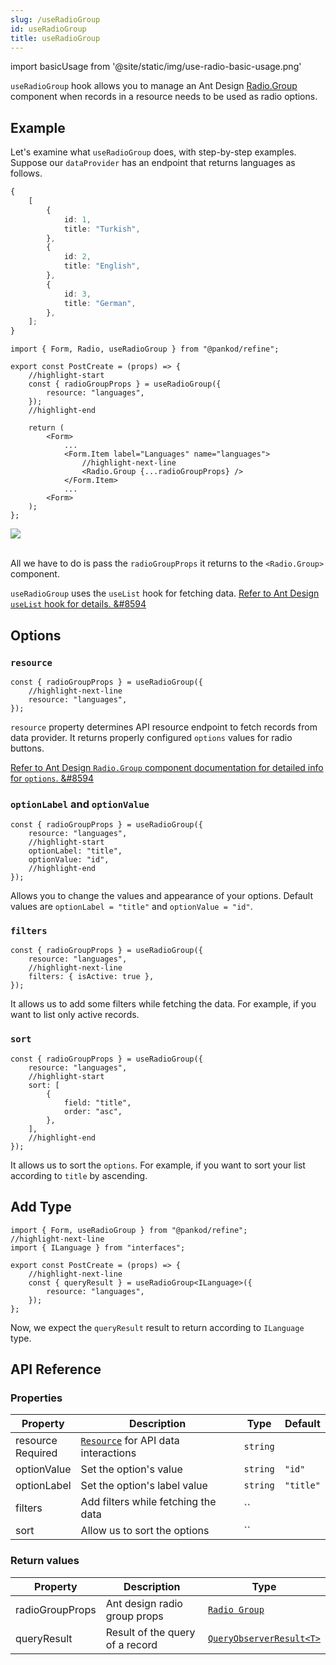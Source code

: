 ```yaml
---
slug: /useRadioGroup
id: useRadioGroup
title: useRadioGroup
---
```


import basicUsage from '@site/static/img/use-radio-basic-usage.png'

`useRadioGroup` hook allows you to manage an Ant Design [Radio.Group](https://ant.design/components/radio/#components-radio-demo-radiogroup-with-name) component when records in a resource needs to be used as radio options.

## Example

Let's examine what `useRadioGroup` does, with step-by-step examples. Suppose our `dataProvider` has an endpoint that returns languages as follows.

```ts title="https://refine-fake-rest.pankod.com/languages"
{
    [
        {
            id: 1,
            title: "Turkish",
        },
        {
            id: 2,
            title: "English",
        },
        {
            id: 3,
            title: "German",
        },
    ];
}
```

```tsx title="src/pages/posts/create.tsx"
import { Form, Radio, useRadioGroup } from "@pankod/refine";

export const PostCreate = (props) => {
    //highlight-start
    const { radioGroupProps } = useRadioGroup({
        resource: "languages",
    });
    //highlight-end

    return (
        <Form>
            ...
            <Form.Item label="Languages" name="languages">
                //highlight-next-line
                <Radio.Group {...radioGroupProps} />
            </Form.Item>
            ...
        <Form>
    );
};
```

<div>
    <img src={basicUsage} />
</div>
<br/>

All we have to do is pass the `radioGroupProps` it returns to the `<Radio.Group>` component.

`useRadioGroup` uses the `useList` hook for fetching data. [Refer to Ant Design `useList` hook for details. &#8594](#)

## Options

### `resource`

```tsx
const { radioGroupProps } = useRadioGroup({
    //highlight-next-line
    resource: "languages",
});
```

`resource` property determines API resource endpoint to fetch records from data provider. It returns properly configured `options` values for radio buttons.

[Refer to Ant Design `Radio.Group` component documentation for detailed info for `options`. &#8594](https://ant.design/components/radio)


### `optionLabel` and `optionValue`

```tsx
const { radioGroupProps } = useRadioGroup({
    resource: "languages",
    //highlight-start
    optionLabel: "title",
    optionValue: "id",
    //highlight-end
});
```

Allows you to change the values and appearance of your options. Default values are `optionLabel = "title"` and `optionValue = "id"`.

### `filters`

```tsx
const { radioGroupProps } = useRadioGroup({
    resource: "languages",
    //highlight-next-line
    filters: { isActive: true },
});
```

It allows us to add some filters while fetching the data. For example, if you want to list only active records.

### `sort`

```tsx
const { radioGroupProps } = useRadioGroup({
    resource: "languages",
    //highlight-start
    sort: [
        {
            field: "title",
            order: "asc",
        },
    ],
    //highlight-end
});
```

It allows us to sort the `options`. For example, if you want to sort your list according to `title` by ascending.

## Add Type

```tsx title="src/pages/posts/create.tsx"
import { Form, useRadioGroup } from "@pankod/refine";
//highlight-next-line
import { ILanguage } from "interfaces";

export const PostCreate = (props) => {
    //highlight-next-line
    const { queryResult } = useRadioGroup<ILanguage>({
        resource: "languages",
    });
};
```

Now, we expect the `queryResult` result to return according to `ILanguage` type.

## API Reference

### Properties

| Property                                          | Description                               | Type     | Default   |
| ------------------------------------------------- | ----------------------------------------- | -------- | --------- |
| resource <div className="required">Required</div> | [`Resource`](#) for API data interactions | `string` |           |
| optionValue                                       | Set the option's value                    | `string` | `"id"`    |
| optionLabel                                       | Set the option's label value              | `string` | `"title"` |
| filters                                           | Add filters while fetching the data       | ``       |           |
| sort                                              | Allow us to sort the options              | ``       |           |

### Return values

| Property        | Description                     | Type                                                                            |
| --------------- | ------------------------------- | ------------------------------------------------------------------------------- |
| radioGroupProps | Ant design radio group props    | [`Radio Group`](https://ant.design/components/radio/#RadioGroup)                |
| queryResult     | Result of the query of a record | [`QueryObserverResult<T>`](https://react-query.tanstack.com/reference/useQuery) |
